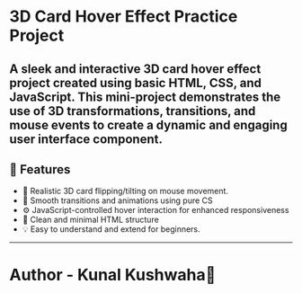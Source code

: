 # 3D Card Hover Effect Practice Project

A sleek and interactive 3D card hover effect project created using **basic HTML, CSS, and JavaScript**. This mini-project demonstrates the use of 3D transformations, transitions, and mouse events to create a dynamic and engaging user interface component.
---

## 🚀 Features

- 🎴 Realistic 3D card flipping/tilting on mouse movement.
- 🎨 Smooth transitions and animations using pure CS
- ⚙️ JavaScript-controlled hover interaction for enhanced responsiveness
- 🧰 Clean and minimal HTML structure
- 💡 Easy to understand and extend for beginners.

---

# Author - Kunal Kushwaha📜
